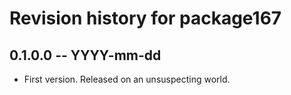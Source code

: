# Revision history for package167

## 0.1.0.0 -- YYYY-mm-dd

* First version. Released on an unsuspecting world.
